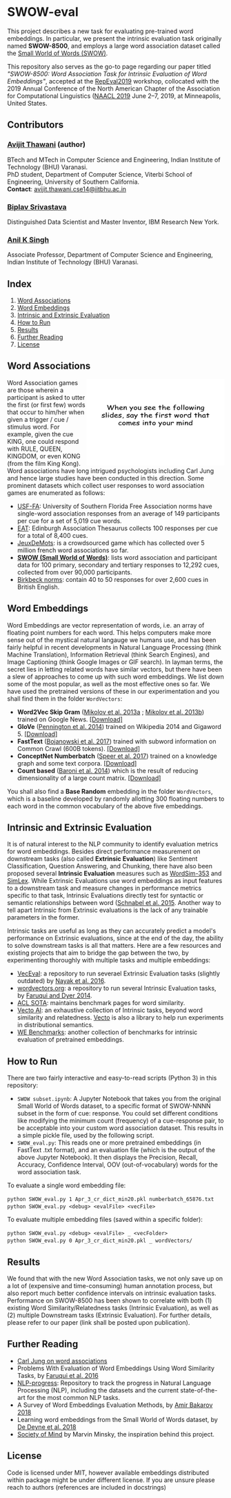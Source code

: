 # SWOW-eval
This project describes a new task for evaluating pre-trained word embeddings. In particular, we present the intrinsic evaluation task originally named **SWOW-8500**, and employs a large word association dataset called the [Small World of Words (SWOW)](https://smallworldofwords.org/en/). 

This repository also serves as the go-to page regarding our paper titled *"SWOW-8500: Word Association Task for Intrinsic Evaluation of Word Embeddings"*, accepted at the [RepEval2019](https://repeval2019.github.io/index) workshop, collocated with the 2019 Annual Conference of the North American Chapter of the Association for Computational Linguistics ([NAACL 2019](https://naacl2019.org) June 2–7, 2019, at Minneapolis, United States.

## Contributors

### [Avijit Thawani](https://avi-jit.github.io/) (author)
BTech and MTech in Computer Science and Engineering, Indian Institute of Technology (BHU) Varanasi. <br>
PhD student, Department of Computer Science, Viterbi School of Engineering, University of Southern California. <br>
**Contact**: avijit.thawani.cse14@iitbhu.ac.in

### [Biplav Srivastava](https://researcher.watson.ibm.com/researcher/view.php?person=us-biplavs)
Distinguished Data Scientist and Master Inventor, IBM Research New York.

### [Anil K Singh](http://anilkumarsingh.me)
Associate Professor, Department of Computer Science and Engineering, Indian Institute of Technology (BHU) Varanasi.

## Index
1. [Word Associations](#word-associations)
2. [Word Embeddings](#word-embeddings)
3. [Intrinsic and Extrinsic Evaluation](#intrinsic-and-extrinsic-evaluation)
4. [How to Run](#how-to-run)
5. [Results](#results)
6. [Further Reading](#further-reading)
7. [License](#license)

## Word Associations
<img align="right" src="https://github.com/avi-jit/SWOW-eval/blob/master/wordgame.jpg" data-canonical-src="https://github.com/avi-jit/SWOW-eval/blob/master/wordgame.jpg" width="320" height="200"/>

Word Association games are those wherein a participant is asked to utter the first (or first few) words that occur to him/her when given a trigger / cue / stimulus word. For example, given the cue KING, one could respond with RULE, QUEEN, KINGDOM, or even KONG (from the film King Kong). Word associations have long intrigued psychologists including Carl Jung and hence large studies have been conducted in this direction. Some prominent datasets which collect user responses to word association games are enumerated as follows:<br>

* [USF-FA](http://w3.usf.edu/FreeAssociation/): University of Southern Florida Free Association norms have single-word association responses from an average of 149 participants per cue for a set of 5,019 cue words.
* [EAT](http://rali.iro.umontreal.ca/rali/?q=en/Textual%20Resources/EAT): Edinburgh Association Thesaurus collects 100 responses per cue for a total of 8,400 cues. 
* [JeuxDeMots](http://www.jeuxdemots.org/jdm-accueil.php): is a crowdsourced game which has collected over 5 million french word associations so far. 
* **[SWOW (Small World of Words)](https://smallworldofwords.org/en/project)**: lists word association and participant data for 100 primary, secondary and tertiary responses to 12,292 cues, collected from over 90,000 participants. 
* [Birkbeck norms](https://books.google.co.in/books?id=loDxzOXCRlYC&printsec=frontcover): contain 40 to 50 responses for over 2,600 cues in British English.


## Word Embeddings
Word Embeddings are vector representation of words, i.e. an array of floating point numbers for each word. This helps computers make more sense out of the mystical natural langauge we humans use, and has been fairly helpful in recent developments in Natural Language Processing (think Machine Translation), Information Retrieval (think Search Engines), and Image Captioning (think Google Images or GIF search). In layman terms, the secret lies in letting related words have similar vectors, but there have been a slew of approaches to come up with such word embeddings. We list down some of the most popular, as well as the most effective ones so far. We have used the pretrained versions of these in our experimentation and you shall find them in the folder `WordVectors`:
* **Word2Vec Skip Gram** ([Mikolov et al. 2013a](https://papers.nips.cc/paper/5021-distributed-representations-of-words-and-phrases-and-their-compositionality.pdf) ; [Mikolov et al. 2013b](https://arxiv.org/pdf/1301.3781.pdf)) trained on Google News. [[Download]](http://code.google.com/archive/p/word2vec/) 
* **GloVe** ([Pennington et al. 2014](https://www.aclweb.org/anthology/D14-1162)) trained on Wikipedia 2014 and Gigaword 5. [[Download]](http://nlp.stanford.edu/projects/glove/)
* **FastText** ([Bojanowski et al. 2017](https://aclweb.org/anthology/Q17-1010)) trained with subword information on Common Crawl (600B tokens). [[Download]](http://fasttext.cc/docs/en/english-vectors.html)
* **ConceptNet Numberbatch** ([Speer et al. 2017](https://arxiv.org/pdf/1612.03975.pdf)) trained on a knowledge graph and some text corpora. [[Download]](http://github.com/commonsense/conceptnet-numberbatch)
* **Count based** ([Baroni et al. 2014](https://www.aclweb.org/anthology/P14-1023)) which is the result of reducing dimensionality of a large count matrix. [[Download]](http://clic.cimec.unitn.it/dm/)

You shall also find a **Base Random** embedding in the folder `WordVectors`, which is a baseline developed by randomly allotting 300 floating numbers to each word in the common vocabulary of the above five embeddings.

## Intrinsic and Extrinsic Evaluation

It is of natural interest to the NLP community to identify evaluation metrics for word embeddings. Besides direct performance measurement on downstream tasks (also called **Extrinsic Evaluation**) like Sentiment Classification, Question Answering, and Chunking, there have also been proposed several **Intrinsic Evaluation** measures such as [WordSim-353](http://www.cs.technion.ac.il/~gabr/resources/data/wordsim353/) and [SimLex](https://fh295.github.io//simlex.html). While Extrinsic Evaluations use word embeddings as input features to a downstream task and measure changes in performance metrics specific to that task, Intrinsic Evaluations directly test for syntactic or semantic relationships between word ([Schnabel et al. 2015](https://www.aclweb.org/anthology/D15-1036). Another way to tell apart Intrinsic from Extrinsic evaluations is the lack of any trainable parameters in the former. 

Intrinsic tasks are useful as long as they can accurately predict a model's performance on Extrinsic evaluations, since at the end of the day, the ability to solve downstream tasks is all that matters. Here are a few resources and existing projects that aim to bridge the gap between the two, by experimenting thoroughly with multiple tasks and multiple embeddings:

* [VecEval](https://github.com/NehaNayak/veceval): a repository to run severael Extrinsic Evaluation tasks (slightly outdated) by [Nayak et al. 2016](https://cs.stanford.edu/~angeli/papers/2016-acl-veceval.pdf).
* [wordvectors.org](https://github.com/mfaruqui/eval-word-vectors): a repository to run several Intrinsic Evaluation tasks, by [Faruqui and Dyer 2014](https://www.manaalfaruqui.com/papers/acl14-vecdemo.pdf).
* [ACL SOTA](https://aclweb.org/aclwiki/Similarity_(State_of_the_art)): maintains benchmark pages for word similarity.
* [Vecto AI](https://github.com/vecto-ai/word-benchmarks): an exhaustive collection of Intrinsic tasks, beyond word similarity and relatedness. [Vecto](https://vecto.readthedocs.io/en/docs/tutorial/index.html) is also a library to help run experiments in distributional semantics.
* [WE Benchmarks](https://github.com/kudkudak/word-embeddings-benchmarks/): another collection of benchmarks for intrinsic evaluation of pretrained embeddings.

## How to Run
There are two fairly interactive and easy-to-read scripts (Python 3) in this repository:
* `SWOW subset.ipynb`: A Jupyter Notebook that takes you from the original Small World of Words dataset, to a specific format of SWOW-NNNN subset in the form of cue: response. You could set different conditions like modifying the minimum count (frequency) of a cue-response pair, to be acceptable into your custom word association dataset. This results in a simple pickle file, used by the following script.
* `SWOW_eval.py`: This reads one or more pretrained embeddings (in FastText .txt format), and an evaluation file (which is the output of the above Jupyter Notebook). It then displays the Precision, Recall, Accuracy, Confidence Interval, OOV (out-of-vocabulary) words for the word association task.

To evaluate a single word embedding file: 

`python SWOW_eval.py 1 Apr_3_cr_dict_min20.pkl numberbatch_65876.txt` <br>
`python SWOW_eval.py <debug> <evalFile> <vecFile>`

To evaluate multiple embedding files (saved within a specific folder):

`python SWOW_eval.py <debug> <evalFile> _ <vecFolder>` <br>
`python SWOW_eval.py 0 Apr_3_cr_dict_min20.pkl _ wordVectors/`

## Results
We found that with the new Word Association tasks, we not only save up on a lot of (expensive and time-consuming) human annotation process, but also report much better confidence intervals on intrinsic evaluation tasks. Performance on SWOW-8500 has been shown to correlate with both (1) existing Word Similarity/Relatedness tasks (Intrinsic Evaluation), as well as (2) multiple Downstream tasks (Extrinsic Evaluation). For further details, please refer to our paper (link shall be posted upon publication).

## Further Reading
* [Carl Jung on word associations](https://www.all-about-psychology.com/association-method.html)
* Problems With Evaluation of Word Embeddings Using Word Similarity Tasks, by [Faruqui et al. 2016](https://arxiv.org/pdf/1605.02276.pdf)
* [NLP-progress](http://nlpprogress.com/): Repository to track the progress in Natural Language Processing (NLP), including the datasets and the current state-of-the-art for the most common NLP tasks.
* A Survey of Word Embeddings Evaluation Methods, by [Amir Bakarov 2018](https://arxiv.org/pdf/1801.09536.pdf)
* Learning word embeddings from the Small World of Words dataset, by [De Deyne et al. 2018](https://simondedeyne.me/articles/2016.DeDeyne.Predicting%20human%20similarity%20judgements.COLING.pdf)
* [Society of Mind](https://en.wikipedia.org/wiki/Society_of_Mind) by Marvin Minsky, the inspiration behind this project.

## License
Code is licensed under MIT, however available embeddings distributed within package might be under different license. If you are unsure please reach to authors (references are included in docstrings)
